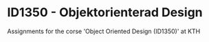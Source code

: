 # ID1350 - Objektorienterad Design

Assignments for the corse 'Object Oriented Design (ID1350)' at KTH
